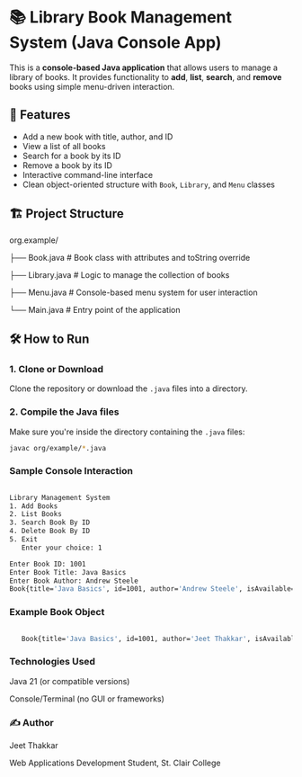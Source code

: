 # 📚 Library Book Management System (Java Console App)

This is a **console-based Java application** that allows users to manage a library of books. It provides functionality to **add**, **list**, **search**, and **remove** books using simple menu-driven interaction.

## 🧠 Features

- Add a new book with title, author, and ID
- View a list of all books
- Search for a book by its ID
- Remove a book by its ID
- Interactive command-line interface
- Clean object-oriented structure with `Book`, `Library`, and `Menu` classes

## 🏗️ Project Structure

org.example/


├── Book.java # Book class with attributes and toString override

├── Library.java # Logic to manage the collection of books

├── Menu.java # Console-based menu system for user interaction

└── Main.java # Entry point of the application


## 🛠️ How to Run

### 1. Clone or Download

Clone the repository or download the `.java` files into a directory.

### 2. Compile the Java files

Make sure you're inside the directory containing the `.java` files:

```bash
javac org/example/*.java
```

### Sample Console Interaction
```bash

Library Management System
1. Add Books
2. List Books
3. Search Book By ID
4. Delete Book By ID
5. Exit
   Enter your choice: 1

Enter Book ID: 1001
Enter Book Title: Java Basics
Enter Book Author: Andrew Steele
Book{title='Java Basics', id=1001, author='Andrew Steele', isAvailable=true} added successfully

```

###  Example Book Object
```bash

   Book{title='Java Basics', id=1001, author='Jeet Thakkar', isAvailable=true}
```
### Technologies Used

Java 21 (or compatible versions)

Console/Terminal (no GUI or frameworks)

### ✍️ Author

Jeet Thakkar

Web Applications Development Student, St. Clair College

